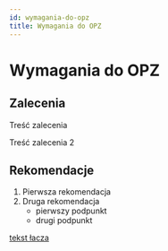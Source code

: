 ```yaml
---
id: wymagania-do-opz
title: Wymagania do OPZ
---
```


# Wymagania do OPZ

## Zalecenia
Treść zalecenia

Treść zalecenia 2

## Rekomendacje
1. Pierwsza rekomendacja
2. Druga rekomendacja
   - pierwszy podpunkt
   - drugi podpunkt

[tekst łacza](https://github.com)
